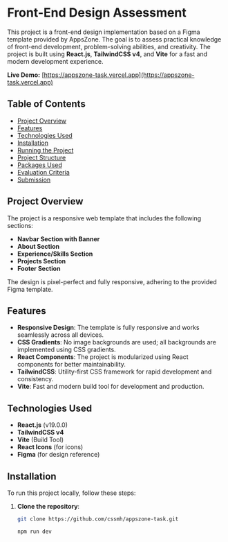 # Front-End Design Assessment

This project is a front-end design implementation based on a Figma template provided by AppsZone. The goal is to assess practical knowledge of front-end development, problem-solving abilities, and creativity. The project is built using **React.js**, **TailwindCSS v4**, and **Vite** for a fast and modern development experience.

**Live Demo:** [https://appszone-task.vercel.app](https://appszone-task.vercel.app)

## Table of Contents

- [Project Overview](#project-overview)
- [Features](#features)
- [Technologies Used](#technologies-used)
- [Installation](#installation)
- [Running the Project](#running-the-project)
- [Project Structure](#project-structure)
- [Packages Used](#packages-used)
- [Evaluation Criteria](#evaluation-criteria)
- [Submission](#submission)

## Project Overview

The project is a responsive web template that includes the following sections:

- **Navbar Section with Banner**
- **About Section**
- **Experience/Skills Section**
- **Projects Section**
- **Footer Section**

The design is pixel-perfect and fully responsive, adhering to the provided Figma template.

## Features

- **Responsive Design**: The template is fully responsive and works seamlessly across all devices.
- **CSS Gradients**: No image backgrounds are used; all backgrounds are implemented using CSS gradients.
- **React Components**: The project is modularized using React components for better maintainability.
- **TailwindCSS**: Utility-first CSS framework for rapid development and consistency.
- **Vite**: Fast and modern build tool for development and production.

## Technologies Used

- **React.js** (v19.0.0)
- **TailwindCSS v4**
- **Vite** (Build Tool)
- **React Icons** (for icons)
- **Figma** (for design reference)

## Installation

To run this project locally, follow these steps:

1. **Clone the repository**:

   ```bash
   git clone https://github.com/cssmh/appszone-task.git   
   
   npm run dev
   ```
